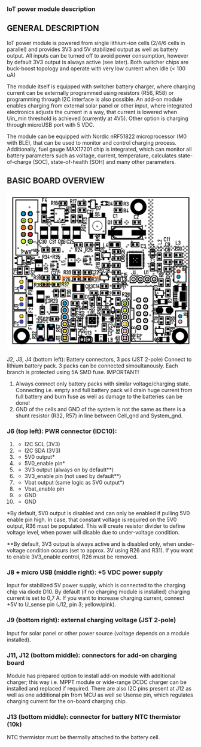### IoT power module description

## GENERAL DESCRIPTION

IoT power module is powered from single lithium-ion cells (2/4/6 cells in parallel) and provides 3V3 and 5V stabilized output as well as battery output. All inputs can be turned off to avoid power consumption, however by default 3V3 output is always active (see later). Both switcher chips are buck-boost topology and operate with very low current when idle (< 100 uA)

The module itself is equipped with switcher battery charger, where charging current can be externally programmed using resistors (R56, R58) or programming through I2C interface is also possible. An add-on module enables charging from external solar panel or other input, where integrated electronics adjusts the current in a way, that current is lowered when Uin_min threshold is achieved (currently at 4V5). Other option is charging through microUSB port with 5 VDC.

The module can be equipped with Nordic nRF51822 microprocessor (M0 with BLE), that can be used to monitor and control charging process. Additionally, fuel gauge MAX17201 chip is integrated, which can monitor all battery parameters such as voltage, current, temperature, calculates state-of-charge (SOC), state-of-health (SOH) and many other parameters.

## BASIC BOARD OVERVIEW

![diagram](IoT-battery-pack-pinout.png)

J2, J3, J4 (bottom left): Battery connectors, 3 pcs (JST 2-pole)
Connect to lithium battery pack. 3 packs can be connected simoultanously. Each branch is protected using 5A SMD fuse. 
IMPORTANT! 
 1. Always connect only battery packs with similar voltage/charging state. Connecting i.e. empty and full battery pack will drain huge current from full battery and burn fuse as well as damage to the batteries can be done!
 1. GND of the cells and GND of the system is not the same as there is a shunt resistor (R32, R57) in line between Cell_gnd and System_gnd.

### J6 (top left): PWR connector (IDC10):

1. - I2C SCL (3V3)
2. - I2C SDA (3V3)
3. - 5V0 output*
4. - 5V0_enable pin*
5. - 3V3 output (always on by default**)
6. - 3V3_enable pin (not used by default**)
7. - Vbat output (same logic as 5V0 output*)
8. - Vbat_enable pin
9. - GND
10. - GND

*By default, 5V0 output is disabled and can only be enabled if pulling 5V0 enable pin high. In case, that constant voltage is required on the 5V0 output, R36 must be populated. This will create resistor divider to define voltage level, when power will disable due to under-voltage condition.

**By default, 3V3 output is always active and is disabled only, when under-voltage condition occurs (set to approx. 3V using R26 and R31). If you want to enable 3V3_enable control, R26 must be removed.

### J8 + micro USB (middle right): +5 VDC power supply
Input for stabilized 5V power supply, which is connected to the charging chip via diode D10. By default (if no charging module is installed) charging current is set to 0,7 A. 
If you want to increase charging current, connect +5V to U_sense pin (J12, pin 3; yellow/pink).

### J9 (bottom right): external charging voltage (JST 2-pole)
Input for solar panel or other power source (voltage depends on a module installed).

### J11, J12 (bottom middle): connectors for add-on charging board
Module has prepared option to install add-on module with additional charger; this way i.e. MPPT module or wide-range DCDC charger can be installed and replaced if required.
There are also I2C pins present at J12 as well as one additional pin from MCU as well se Usense pin, which regulates charging current for the on-board charging chip.

### J13 (bottom middle): connector for battery NTC thermistor (10k)
NTC thermistor must be thermally attached to the battery cell.

